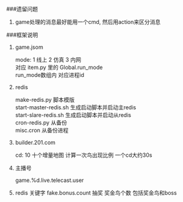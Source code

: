 ###遗留问题

1. game处理的消息最好能用一个cmd, 然后用action来区分消息

###框架说明

1. game.jsom

    mode: 1 线上 2 仿真 3 内网  
    对应 item.py 里的 Global.run_mode  
    run_mode数组内 对应进程id  

2. redis

    make-redis.py 脚本模版  
    start-master-redis.sh 生成启动脚本并启动主redis  
    start-slare-redis.sh 生成启动脚本并启动从redis  
    cron-redis.py 从备份  
    misc.cron 从备份进程  

3. builder.201.com

    cd: 10  十个增量地图 计算一次鸟出现比例 一个cd大约30s

4. 主播号

    game.%d.live.telecast.user

5. redis 关键字
fake.bonus.count  抽奖 奖金鸟个数 包括奖金鸟和boss
